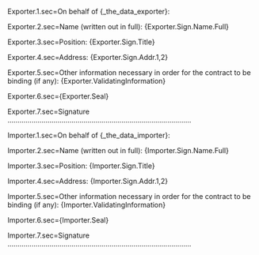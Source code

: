 Exporter.1.sec=On behalf of {_the_data_exporter}:

Exporter.2.sec=Name (written out in full): {Exporter.Sign.Name.Full}

Exporter.3.sec=Position: {Exporter.Sign.Title}

Exporter.4.sec=Address: {Exporter.Sign.Addr.1,2} 

Exporter.5.sec=Other information necessary in order for the contract to be binding (if any): {Exporter.ValidatingInformation}

Exporter.6.sec={Exporter.Seal}

Exporter.7.sec=Signature ............................................................................................


Importer.1.sec=On behalf of {_the_data_importer}:

Importer.2.sec=Name (written out in full): {Importer.Sign.Name.Full}

Importer.3.sec=Position: {Importer.Sign.Title}

Importer.4.sec=Address: {Importer.Sign.Addr.1,2} 

Importer.5.sec=Other information necessary in order for the contract to be binding (if any): {Importer.ValidatingInformation}

Importer.6.sec={Importer.Seal}

Importer.7.sec=Signature ............................................................................................